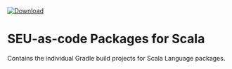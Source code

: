 [ ![Download](https://api.bintray.com/packages/seu-as-code/maven/scala/images/download.svg) ](https://bintray.com/seu-as-code/maven/scala/_latestVersion)

# SEU-as-code Packages for Scala

Contains the individual Gradle build projects for Scala Language packages.

